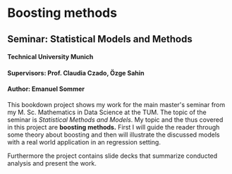 # Boosting methods

## Seminar: Statistical Models and Methods

#### Technical University Munich

#### Supervisors: Prof. Claudia Czado, Özge Sahin

#### Author: Emanuel Sommer

This bookdown project shows my work for the main master's seminar from my M. Sc. Mathematics in Data Science at the TUM. The topic of the seminar is *Statistical Methods and Models*. My topic and the thus covered in this project are **boosting methods.** First I will guide the reader through some theory about boosting and then will illustrate the discussed models with a real world application in an regression setting.

Furthermore the project contains slide decks that summarize conducted analysis and present the work.
